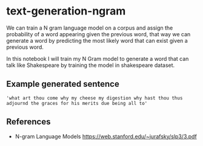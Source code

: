 # text-generation-ngram

We can train a N gram language model on a corpus and assign the probability of a word appearing given the previous word, that way we can generate a word by predicting the most likely word that can exist given a previous word.

In this notebook I will train my N Gram model to generate a word that can talk like Shakespeare by training the model in shakespeare dataset.


## Example generated sentence
```
'what art thou come why my cheese my digestion why hast thou thus adjournd the graces for his merits due being all to'
```

## References
* N-gram Language Models https://web.stanford.edu/~jurafsky/slp3/3.pdf
